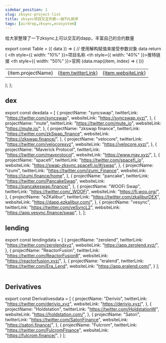 ```yaml
---
sidebar_position: 1
slug: zksync-project-list
title: zksync项目交互列表——按TVL排序
tags: [airdrop,zksync,ecosystem]
---
```


给大家整理了一下zksync上可以交互的dapp，丰富自己的合约数量

export const Table = ({ data }) => { // 使用解构赋值来接受参数对象 data
  return (
    <table>
      <thead>
        <tr>
          <th style={{ width: "10%" }}>项目名称</th>
          <th style={{ width: "40%" }}>推特链接</th>
          <th style={{ width: "50%" }}>官网</th>
        </tr>
      </thead>
      <tbody>
        {data.map((item, index) => (
          <tr key={index}>
            <td>
                {item.projectName}
            </td>
            <td>
              <a href={item.twitterLink} target="_blank" rel="noopener noreferrer">
                {item.twitterLink}
              </a>
            </td>
            <td>
              <a href={item.websiteLink} target="_self" rel="noopener noreferrer">
                {item.websiteLink}
              </a>
            </td>
          </tr>
        ))}
      </tbody>
    </table>
  );
};

## dex

export const dexdata = [
  {
    projectName: "syncswap",
    twitterLink: "https://twitter.com/syncswap",
    websiteLink: "https://syncswap.xyz/",
  },
  {
    projectName: "mute",
    twitterLink: "https://twitter.com/mute_io",
    websiteLink: "https://mute.io/",
  },
  {
    projectName: "zkswap finance",
    twitterLink: "https://twitter.com/zkSwap_finance",
    websiteLink: "https://zkswap.finance/",
  },
  {
    projectName: "velocore",
    twitterLink: "https://twitter.com/velocorexyz",
    websiteLink: "https://velocore.xyz/",
  },
  {
    projectName: "Maverick Protocol",
    twitterLink: "https://twitter.com/mavprotocol",
    websiteLink: "https://www.mav.xyz/",
  },
  {
    projectName: "spacefi",
    twitterLink: "https://twitter.com/spacefi_io",
    websiteLink: "https://swap-zksync.spacefi.io/#/swap",
  },
  {
    projectName: "izumi",
    twitterLink: "https://twitter.com/izumi_Finance",
    websiteLink: "https://izumi.finance/home",
  },
  {
    projectName: "pancake",
    twitterLink: "https://twitter.com/PancakeSwap",
    websiteLink: "https://pancakeswap.finance/",
  },
  {
    projectName: "WOOFi Swap",
    twitterLink: "https://twitter.com/_WOOFi",
    websiteLink: "https://fi.woo.org/",
  },
  {
    projectName: "eZKalibur",
    twitterLink: "https://twitter.com/zkaliburDEX",
    websiteLink: "https://dapp.ezkalibur.com/",
  },
  {
    projectName: "vesync",
    twitterLink: "https://twitter.com/veSyncL2",
    websiteLink: "https://app.vesync.finance/swap",
  },
];

<Table data={dexdata} />

## lending

export const lendingdata = [
  {
    projectName: "zerolend",
    twitterLink: "https://twitter.com/zerolendxyz",
    websiteLink: "https://app.zerolend.xyz/",
  },
  {
    projectName: "ReactorFusion",
    twitterLink: "https://twitter.com/ReactorFusionR",
    websiteLink: "https://reactorfusion.xyz/",
  },
  {
    projectName: "eralend",
    twitterLink: "https://twitter.com/Era_Lend",
    websiteLink: "https://app.eralend.com/",
  }
];

<Table data={lendingdata} />

## Derivatives

export const Derivativesdata = [
  {
    projectName: "Derivio",
    twitterLink: "https://twitter.com/derivio_xyz",
    websiteLink: "https://derivio.xyz/",
  },
  {
    projectName: "Holdstation",
    twitterLink: "https://twitter.com/HoldstationW",
    websiteLink: "https://holdstation.com/",
  },
  {
    projectName: "Satori",
    twitterLink: "https://twitter.com/SatoriFinance",
    websiteLink: "https://satori.finance/",
  },
  {
    projectName: "Fulcrom",
    twitterLink: "https://twitter.com/FulcromFinance",
    websiteLink: "https://fulcrom.finance/",
  }
];

<Table data={Derivativesdata} />